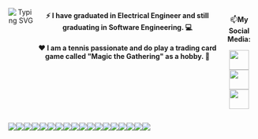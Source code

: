 <div align="center" style="display: flex;">
 
![Typing SVG](https://readme-typing-svg.demolab.com?font=Fira+Code&pause=1000&color=24F740&width=435&lines=I'm+Guilherme+Diniz+%7C+Full-Stack+Developer)
    <div>
    <h4>⚡ I have graduated in Electrical Engineer and still graduating in Software Engineering. 💻 </h4>
    <h4>❤️ I am a tennis passionate and do play a trading card game called "Magic the Gathering" as a hobby. 🎾</h4>
  </div>
 <br>
 <br>
  <dl>
    <p>📫<strong>My Social Media:</strong></p>
    <div">
    <a href="https://stackoverflow.com/users/20767786/guilherme-diniz" target="blank">
      <img src="https://www.vectorlogo.zone/logos/stackoverflow/stackoverflow-tile.svg" style="width:40px; height:40px;" />
    </a>
    <a href="https://www.linkedin.com/in/guilhermefdiniz/" target="blank">
      <img src="https://cdn.icon-icons.com/icons2/3041/PNG/512/linkedin_logo_icon_189225.png" style="width:40px; height:40px;" />
    </a>
    <a href="https://www.instagram.com/guilherme.f.diniz/" target="blank">
      <img src="https://www.itabirito.mg.leg.br/imagens/insta.png/image" style="width:40px; height:40px;" />
    </a>
    </div>
  </dl>
  </div>
                                                                                                         
   ![](https://img.shields.io/badge/HTML5-E34F26?style=for-the-badge&logo=html5&logoColor=white)![](https://img.shields.io/badge/CSS3-1572B6?style=for-the-badge&logo=css3&logoColor=white)![](https://img.shields.io/badge/Java-ED8B00?style=for-the-badge&logo=java&logoColor=white)![](https://img.shields.io/badge/Express.js-404D59?style=for-the-badge)![](https://img.shields.io/badge/React-20232A?style=for-the-badge&logo=react&logoColor=61DAFB)![](https://img.shields.io/badge/React_Native-20232A?style=for-the-badge&logo=react&logoColor=61DAFB)![](https://img.shields.io/badge/Angular-DD0031?style=for-the-badge&logo=angular&logoColor=white)![](https://img.shields.io/badge/Bootstrap-563D7C?style=for-the-badge&logo=bootstrap&logoColor=white)![](https://img.shields.io/badge/Redux-593D88?style=for-the-badge&logo=redux&logoColor=white)![](https://img.shields.io/badge/MySQL-00000F?style=for-the-badge&logo=mysql&logoColor=white)![](https://img.shields.io/badge/PostgreSQL-316192?style=for-the-badge&logo=postgresql&logoColor=white)![](https://img.shields.io/badge/MongoDB-4EA94B?style=for-the-badge&logo=mongodb&logoColor=white)![](https://img.shields.io/badge/Heroku-430098?style=for-the-badge&logo=heroku&logoColor=white)![](https://img.shields.io/badge/TypeScript-007ACC?style=for-the-badge&logo=typescript&logoColor=white)![](https://img.shields.io/badge/JavaScript-323330?style=for-the-badge&logo=javascript&logoColor=F7DF1E)![](https://img.shields.io/badge/Node.js-43853D?style=for-the-badge&logo=node.js&logoColor=white)![](https://img.shields.io/badge/Spring-6DB33F?style=for-the-badge&logo=spring&logoColor=white)![](https://img.shields.io/badge/Jest-323330?style=for-the-badge&logo=Jest&logoColor=white)                                                                                                      
